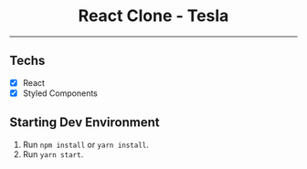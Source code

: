 <h1 align="center">
React Clone - Tesla
</h1>

<hr>

## Techs

- [x] React
- [x] Styled Components

## Starting Dev Environment

1. Run `npm install` or `yarn install`.<br />
2. Run `yarn start`.<br />
